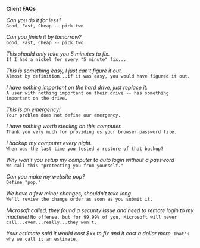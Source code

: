 **Client FAQs**  

*Can you do it for less?*  
`Good, Fast, Cheap -- pick two`  

*Can you finish it by tomorrow?*  
`Good, Fast, Cheap -- pick two`  

*This should only take you 5 minutes to fix.*  
`If I had a nickel for every "5 minute" fix...`  

*This is something easy, I just can't figure it out.*  
`Almost by definition...if it was easy, you would have figured it out.`  

*I have nothing important on the hard drive, just replace it.*  
`A user with nothing important on their drive -- has something important on the drive.`  

*This is an emergency!*  
`Your problem does not define our emergency.`  

*I have nothing worth stealing on this computer.*  
`Thank you very much for providing us your browser password file.`  

*I backup my computer every night.*  
`When was the last time you tested a restore of that backup?`  

*Why won't you setup my computer to auto login without a password*  
`We call this "protecting you from yourself."`  

*Can you make my website pop?*  
`Define "pop."`  

*We have a few minor changes, shouldn't take long.*  
`We'll review the change order as soon as you submit it.`  

*Microsoft called, they found a security issue and need to remote login to my machine!*
`No offense, but for 99.99% of you, Microsoft will never call...ever...really...they won't.`  

*Your estimate said it would cost $xx to fix and it cost a dollar more.*
`That's why we call it an estimate.`  
























